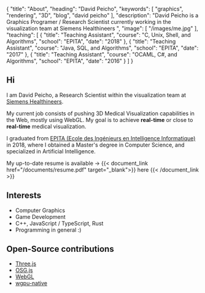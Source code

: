 {
  "title": "About",
  "heading": "David Peicho",
  "keywords": [ "graphics", "rendering", "3D", "blog", "david peicho" ],
  "description": "David Peicho is a Graphics Programer / Research Scientist currently working in the visualization team at Siemens Healthineers ",
  "image": [ "/images/me.jpg" ],
  "teaching": [
    {
      "title": "Teaching Assistant",
      "course": "C, Unix, Shell, and Algorithms",
      "school": "EPITA",
      "date": "2018"
    },
    {
      "title": "Teaching Assistant",
      "course": "Java, SQL, and Algorithms",
      "school": "EPITA",
      "date": "2017"
    },
    {
      "title": "Teaching Assistant",
      "course": "OCAML, C#, and Algorithms",
      "school": "EPITA",
      "date": "2016"
    }
  ]
}

## Hi

I am David Peicho, a Research Scientist within the visualization team at
[Siemens Healthineers](https://www.siemens-healthineers.com/).

My current job consists of pushing 3D Medical Visualization
capabilities in the Web, mostly using WebGL. My goal is to achieve **real-time** or close to **real-time** medical visualization.

I graduated from [EPITA (Ecole des Ingénieurs en Intelligence Informatique)](https://www.epita.fr/en) in 2018,
where I obtained a Master's degree in Computer Science, and specialized in Artificial Intelligence.

My up-to-date resume is available →
{{< document_link href="/documents/resume.pdf" target="_blank">}}
here
{{< /document_link >}}

## Interests

* Computer Graphics
* Game Development
* C++, JavaScript / TypeScript, Rust
* Programming in general :)


## Open-Source contributions

* [Three.js](https://github.com/mrdoob/three.js/)
* [OSG.js](https://github.com/cedricpinson/osgjs)
* [WebGL](https://github.com/KhronosGroup/WebGL)
* [wgpu-native](https://github.com/gfx-rs/wgpu-native/)

